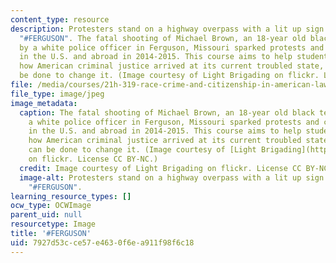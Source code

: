 ```yaml
---
content_type: resource
description: Protesters stand on a highway overpass with a lit up sign that reads
  "#FERGUSON". The fatal shooting of Michael Brown, an 18-year old black teenager,
  by a white police officer in Ferguson, Missouri sparked protests and civil unrest
  in the U.S. and abroad in 2014-2015. This course aims to help students understand
  how American criminal justice arrived at its current troubled state, and what can
  be done to change it. (Image courtesy of Light Brigading on flickr. License CC BY-NC.)
file: /media/courses/21h-319-race-crime-and-citizenship-in-american-law-fall-2014/7927d53cce57e4630f6ea911f98f6c18_21h-319f14.jpg
file_type: image/jpeg
image_metadata:
  caption: The fatal shooting of Michael Brown, an 18-year old black teenager, by
    a white police officer in Ferguson, Missouri sparked protests and civil unrest
    in the U.S. and abroad in 2014-2015. This course aims to help students understand
    how American criminal justice arrived at its current troubled state, and what
    can be done to change it. (Image courtesy of [Light Brigading](https://flic.kr/p/oGHJuN)
    on flickr. License CC BY-NC.)
  credit: Image courtesy of Light Brigading on flickr. License CC BY-NC.
  image-alt: Protesters stand on a highway overpass with a lit up sign that reads
    "#FERGUSON".
learning_resource_types: []
ocw_type: OCWImage
parent_uid: null
resourcetype: Image
title: '#FERGUSON'
uid: 7927d53c-ce57-e463-0f6e-a911f98f6c18
---
```

